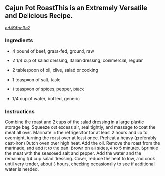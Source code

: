 ## Cajun Pot RoastThis is an Extremely Versatile and Delicious Recipe.

[ed49fbc9e2](http://www.epicurious.com/recipes/food/views/cajun-pot-roast-this-is-an-extremely-versatile-and-delicious-recipe-391455)

### Ingredients

 - 4 pound of beef, grass-fed, ground, raw

 - 2 1/4 cup of salad dressing, italian dressing, commercial, regular

 - 2 tablespoon of oil, olive, salad or cooking

 - 1 teaspoon of salt, table

 - 1 teaspoon of spices, pepper, black

 - 1/4 cup of water, bottled, generic

### Instructions

Combine the roast and 2 cups of the salad dressing in a large plastic storage bag. Squeeze out excess air, seal tightly, and massage to coat the meat all over. Marinate in the refrigerator for at least 2 hours and up to overnight, turning the roast over at least once. Preheat a heavy (preferably cast-iron) Dutch oven over high heat. Add the oil. Remove the roast from the marinade, and add it to the pan. Brown on all sides, 4 to 5 minutes. Sprinkle the meat with the seasoned salt and pepper. Add the water and the remaining 1/4 cup salad dressing. Cover, reduce the heat to low, and cook until very tender, about 3 hours, checking occasionally to see if additional water is needed.
